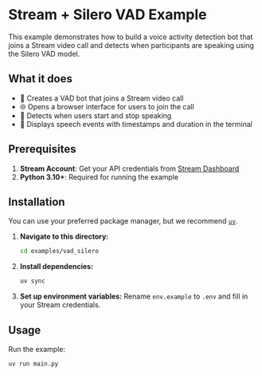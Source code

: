 # Stream + Silero VAD Example

This example demonstrates how to build a voice activity detection bot that joins a Stream video call and detects when participants are speaking using the Silero VAD model.

## What it does

- 🤖 Creates a VAD bot that joins a Stream video call
- 🌐 Opens a browser interface for users to join the call
- 🎤 Detects when users start and stop speaking
- 📝 Displays speech events with timestamps and duration in the terminal

## Prerequisites

1. **Stream Account**: Get your API credentials from [Stream Dashboard](https://dashboard.getstream.io)
2. **Python 3.10+**: Required for running the example

## Installation

You can use your preferred package manager, but we recommend [`uv`](https://docs.astral.sh/uv/).

1. **Navigate to this directory:**
   ```bash
   cd examples/vad_silero
   ```

2. **Install dependencies:**
   ```bash
   uv sync
   ```

3. **Set up environment variables:**
   Rename `env.example` to `.env` and fill in your Stream credentials.

## Usage

Run the example:
```bash
uv run main.py
```
